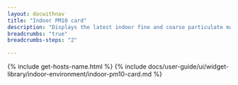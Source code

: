```yaml
---
layout: docwithnav
title: "Indoor PM10 card"
description: "Displays the latest indoor fine and coarse particulate matter (PM10) telemetry in a scalable rectangle card."
breadcrumbs: "true"
breadcrumbs-steps: "2"

---
```

{% include get-hosts-name.html %}
{% include docs/user-guide/ui/widget-library/indoor-environment/indoor-pm10-card.md %}
